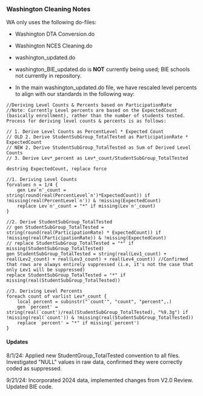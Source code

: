 ### Washington Cleaning Notes

WA only uses the following do-files:
- Washington DTA Conversion.do
- Washington NCES Cleaning.do
- washington_updated.do

- washington_BIE_updated.do is **NOT** currently being used; BIE schools not currently in repository.
- In the main washington_updated.do file, we have rescaled level percents to align with our standards in the following way:

```
//Deriving Level Counts & Percents based on ParticipationRate
//Note: Currently Level percents are based on the ExpectedCount (basically enrollment), rather than the number of students tested. Process for deriving level counts & percents is as follows:

// 1. Derive Level Counts as PercentLevel * Expected Count
// OLD 2. Derive StudentSubGroup_TotalTested as ParticipationRate * ExpectedCount
// NEW 2. Derive StudentSubGroup_TotalTested as Sum of Derived Level Counts
// 3. Derive Lev*_percent as Lev*_count/StudentSubGroup_TotalTested

destring ExpectedCount, replace force

//1. Deriving Level Counts
forvalues n = 1/4 {
	gen Lev`n'_count = string(round(real(PercentLevel`n')*ExpectedCount)) if !missing(real(PercentLevel`n')) & !missing(ExpectedCount)
	replace Lev`n'_count = "*" if missing(Lev`n'_count)
}

//2. Derive StudentSubGroup_TotalTested
// gen StudentSubGroup_TotalTested = string(round(real(ParticipationRate) * ExpectedCount)) if !missing(real(ParticipationRate)) & !missing(ExpectedCount)
// replace StudentSubGroup_TotalTested = "*" if missing(StudentSubGroup_TotalTested)
gen StudentSubGroup_TotalTested = string(real(Lev1_count) + real(Lev2_count) + real(Lev3_count) + real(Lev4_count)) //Confirmed that rows are always entirely suppressed (i.e, it's not the case that only Lev1 will be suppressed)
replace StudentSubGroup_TotalTested = "*" if missing(real(StudentSubGroup_TotalTested))

//3. Deriving Level Percents
foreach count of varlist Lev*_count {
	local percent = subinstr("`count'", "count", "percent",.)
	gen `percent' = string(real(`count')/real(StudentSubGroup_TotalTested), "%9.3g") if !missing(real(`count')) & !missing(real(StudentSubGroup_TotalTested))
	replace `percent' = "*" if missing(`percent')
}
```
#### Updates

8/1/24: Applied new StudentGroup_TotalTested convention to all files. Investigated "NULL" values in raw data, confirmed they were correctly coded as suppressed.

9/21/24: Incorporated 2024 data, implemented changes from V2.0 Review. Updated BIE code.

